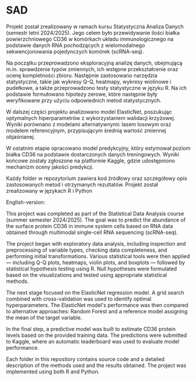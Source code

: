 # SAD

Projekt został zrealizowany w ramach kursu Statystyczna Analiza Danych (semestr letni 2024/2025). Jego celem było przewidywanie ilości białka powierzchniowego CD36 w komórkach układu immunologicznego na podstawie danych RNA pochodzących z wielomodalnego sekwencjonowania pojedynczych komórek (scRNA-seq).

Na początku przeprowadzono eksploracyjną analizę danych, obejmującą m.in. sprawdzenie typów zmiennych, ich wstępne przekształcenie oraz ocenę kompletności zbioru. Następnie zastosowano narzędzia statystyczne, takie jak wykresy Q-Q, heatmapy, wykresy wiolinowe i pudełkowe, a także przeprowadzono testy statystyczne w języku R. Na ich podstawie formułowano hipotezy zerowe, które następnie były weryfikowane przy użyciu odpowiednich metod statystycznych.

W dalszej części projektu analizowano model ElasticNet, poszukując optymalnych hiperparametrów z wykorzystaniem walidacji krzyżowej. Wyniki porównano z modelami alternatywnymi: lasem losowym oraz modelem referencyjnym, przypisującym średnią wartość zmiennej objaśnianej.

W ostatnim etapie opracowano model predykcyjny, który estymował poziom białka CD36 na podstawie dostarczonych danych treningowych. Wyniki końcowe zostały zgłoszone na platformie Kaggle, gdzie udostępniono mechanizm oceny jakości predykcji.

Każdy folder w repozytorium zawiera kod źródłowy oraz szczegółowy opis zastosowanych metod i otrzymanych rezultatów. Projekt został zrealizowany w językach R i Python

English-version:

This project was completed as part of the Statistical Data Analysis course (summer semester 2024/2025). The goal was to predict the abundance of the surface protein CD36 in immune system cells based on RNA data obtained through multimodal single-cell RNA sequencing (scRNA-seq).

The project began with exploratory data analysis, including inspection and preprocessing of variable types, checking data completeness, and performing initial transformations. Various statistical tools were then applied — including Q-Q plots, heatmaps, violin plots, and boxplots — followed by statistical hypothesis testing using R. Null hypotheses were formulated based on the visualizations and tested using appropriate statistical methods.

The next stage focused on the ElasticNet regression model. A grid search combined with cross-validation was used to identify optimal hyperparameters. The ElasticNet model's performance was then compared to alternative approaches: Random Forest and a reference model assigning the mean of the target variable.

In the final step, a predictive model was built to estimate CD36 protein levels based on the provided training data. The predictions were submitted to Kaggle, where an automatic leaderboard was used to evaluate model performance.

Each folder in this repository contains source code and a detailed description of the methods used and the results obtained. The project was implemented using both R and Python.